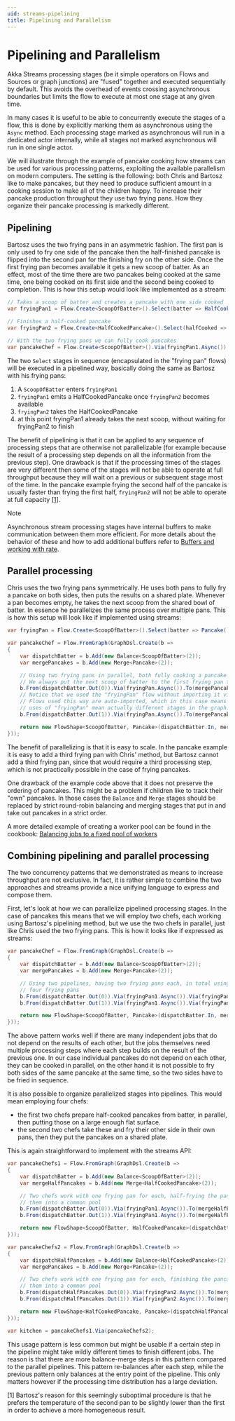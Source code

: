 ```yaml
---
uid: streams-pipelining
title: Pipelining and Parallelism
---
```


# Pipelining and Parallelism

Akka Streams processing stages (be it simple operators on Flows and Sources or graph junctions) are "fused" together
and executed sequentially by default. This avoids the overhead of events crossing asynchronous boundaries but
limits the flow to execute at most one stage at any given time.

In many cases it is useful to be able to concurrently execute the stages of a flow, this is done by explicitly marking
them as asynchronous using the ``Async`` method. Each processing stage marked as asynchronous will run in a
dedicated actor internally, while all stages not marked asynchronous will run in one single actor.

We will illustrate through the example of pancake cooking how streams can be used for various processing patterns,
exploiting the available parallelism on modern computers. The setting is the following: both Chris and Bartosz
like to make pancakes, but they need to produce sufficient amount in a cooking session to make all of the children
happy. To increase their pancake production throughput they use two frying pans. How they organize their pancake
processing is markedly different.

## Pipelining

Bartosz uses the two frying pans in an asymmetric fashion. The first pan is only used to fry one side of the
pancake then the half-finished pancake is flipped into the second pan for the finishing fry on the other side.
Once the first frying pan becomes available it gets a new scoop of batter. As an effect, most of the time there
are two pancakes being cooked at the same time, one being cooked on its first side and the second being cooked to
completion.
This is how this setup would look like implemented as a stream:

```csharp
// Takes a scoop of batter and creates a pancake with one side cooked
var fryingPan1 = Flow.Create<ScoopOfBatter>().Select(batter => HalfCookedPancake());

// Finishes a half-cooked pancake
var fryingPan2 = Flow.Create<HalfCookedPancake>().Select(halfCooked => Pancake());

// With the two frying pans we can fully cook pancakes
var pancakeChef = Flow.Create<ScoopOfBatter>().Via(fryingPan1.Async()).Via(fryingPan2.Async());
```

The two ``Select`` stages in sequence (encapsulated in the "frying pan" flows) will be executed in a pipelined way,
basically doing the same as Bartosz with his frying pans:

 1. A ``ScoopOfBatter`` enters ``fryingPan1``
 2. ``fryingPan1`` emits a HalfCookedPancake once ``fryingPan2`` becomes available
 3. ``fryingPan2`` takes the HalfCookedPancake
 4. at this point fryingPan1 already takes the next scoop, without waiting for fryingPan2 to finish

The benefit of pipelining is that it can be applied to any sequence of processing steps that are otherwise not
parallelizable (for example because the result of a processing step depends on all the information from the previous
step). One drawback is that if the processing times of the stages are very different then some of the stages will not
be able to operate at full throughput because they will wait on a previous or subsequent stage most of the time. In the
pancake example frying the second half of the pancake is usually faster than frying the first half, ``fryingPan2`` will
not be able to operate at full capacity <a href="#foot-note-1">[1]</a>.

> [!NOTE]
> Asynchronous stream processing stages have internal buffers to make communication between them more efficient.
For more details about the behavior of these and how to add additional buffers refer to 
[Buffers and working with rate](xref:streams-buffers).

## Parallel processing
Chris uses the two frying pans symmetrically. He uses both pans to fully fry a pancake on both sides, then puts
the results on a shared plate. Whenever a pan becomes empty, he takes the next scoop from the shared bowl of batter.
In essence he parallelizes the same process over multiple pans. This is how this setup will look like if implemented
using streams:

```csharp
var fryingPan = Flow.Create<ScoopOfBatter>().Select(batter => Pancake());

var pancakeChef = Flow.FromGraph(GraphDsl.Create(b =>
{
    var dispatchBatter = b.Add(new Balance<ScoopOfBatter>(2));
    var mergePancakes = b.Add(new Merge<Pancake>(2));

    // Using two frying pans in parallel, both fully cooking a pancake from the batter.
    // We always put the next scoop of batter to the first frying pan that becomes available.
    b.From(dispatchBatter.Out(0)).Via(fryingPan.Async()).To(mergePancakes.In(0));
    // Notice that we used the "fryingPan" flow without importing it via builder.Add().
    // Flows used this way are auto-imported, which in this case means that the two
    // uses of "fryingPan" mean actually different stages in the graph.
    b.From(dispatchBatter.Out(1)).Via(fryingPan.Async()).To(mergePancakes.In(1));

    return new FlowShape<ScoopOfBatter, Pancake>(dispatchBatter.In, mergePancakes.Out);
}));
```

The benefit of parallelizing is that it is easy to scale. In the pancake example
it is easy to add a third frying pan with Chris' method, but Bartosz cannot add a third frying pan,
since that would require a third processing step, which is not practically possible in the case of frying pancakes.

One drawback of the example code above that it does not preserve the ordering of pancakes. This might be a problem
if children like to track their "own" pancakes. In those cases the ``Balance`` and ``Merge`` stages should be replaced
by strict round-robin balancing and merging stages that put in and take out pancakes in a strict order.

A more detailed example of creating a worker pool can be found in the cookbook: 
[Balancing jobs to a fixed pool of workers](xref:streams-cookbook#balancing-jobs-to-a-fixed-pool-of-workers)

## Combining pipelining and parallel processing

The two concurrency patterns that we demonstrated as means to increase throughput are not exclusive.
In fact, it is rather simple to combine the two approaches and streams provide
a nice unifying language to express and compose them.

First, let's look at how we can parallelize pipelined processing stages. In the case of pancakes this means that we
will employ two chefs, each working using Bartosz's pipelining method, but we use the two chefs in parallel, just like
Chris used the two frying pans. This is how it looks like if expressed as streams:

```csharp
var pancakeChef = Flow.FromGraph(GraphDsl.Create(b =>
{
    var dispatchBatter = b.Add(new Balance<ScoopOfBatter>(2));
    var mergePancakes = b.Add(new Merge<Pancake>(2));

    // Using two pipelines, having two frying pans each, in total using
    // four frying pans
    b.From(dispatchBatter.Out(0)).Via(fryingPan1.Async()).Via(fryingPan2.Async()).To(mergePancakes.In(0));
    b.From(dispatchBatter.Out(1)).Via(fryingPan1.Async()).Via(fryingPan2.Async()).To(mergePancakes.In(1));

    return new FlowShape<ScoopOfBatter, Pancake>(dispatchBatter.In, mergePancakes.Out);
}));
```

The above pattern works well if there are many independent jobs that do not depend on the results of each other, but
the jobs themselves need multiple processing steps where each step builds on the result of
the previous one. In our case individual pancakes do not depend on each other, they can be cooked in parallel, on the
other hand it is not possible to fry both sides of the same pancake at the same time, so the two sides have to be fried
in sequence.

It is also possible to organize parallelized stages into pipelines. This would mean employing four chefs:

 - the first two chefs prepare half-cooked pancakes from batter, in parallel, then putting those on a large enough
   flat surface.
 - the second two chefs take these and fry their other side in their own pans, then they put the pancakes on a shared
   plate.

This is again straightforward to implement with the streams API:

```csharp
var pancakeChefs1 = Flow.FromGraph(GraphDsl.Create(b =>
{
    var dispatchBatter = b.Add(new Balance<ScoopOfBatter>(2));
    var mergeHalfPancakes = b.Add(new Merge<HalfCookedPancake>(2));

    // Two chefs work with one frying pan for each, half-frying the pancakes then putting
    // them into a common pool
    b.From(dispatchBatter.Out(0)).Via(fryingPan1.Async()).To(mergeHalfPancakes.In(0));
    b.From(dispatchBatter.Out(1)).Via(fryingPan1.Async()).To(mergeHalfPancakes.In(1));

    return new FlowShape<ScoopOfBatter, HalfCookedPancake>(dispatchBatter.In, mergeHalfPancakes.Out);
}));

var pancakeChefs2 = Flow.FromGraph(GraphDsl.Create(b =>
{
    var dispatchHalfPancakes = b.Add(new Balance<HalfCookedPancake>(2));
    var mergePancakes = b.Add(new Merge<Pancake>(2));

    // Two chefs work with one frying pan for each, finishing the pancakes then putting
    // them into a common pool
    b.From(dispatchHalfPancakes.Out(0)).Via(fryingPan2.Async()).To(mergePancakes.In(0));
    b.From(dispatchHalfPancakes.Out(1)).Via(fryingPan2.Async()).To(mergePancakes.In(1));

    return new FlowShape<HalfCookedPancake, Pancake>(dispatchHalfPancakes.In, mergePancakes.Out);
}));

var kitchen = pancakeChefs1.Via(pancakeChefs2);
```

This usage pattern is less common but might be usable if a certain step in the pipeline might take wildly different
times to finish different jobs. The reason is that there are more balance-merge steps in this pattern
compared to the parallel pipelines. This pattern re-balances after each step, while the previous pattern only balances
at the entry point of the pipeline. This only matters however if the processing time distribution has a large
deviation.

<a name="foot-note-1">[1]</a> Bartosz's reason for this seemingly suboptimal procedure is that he prefers the temperature of the second pan
       to be slightly lower than the first in order to achieve a more homogeneous result.
